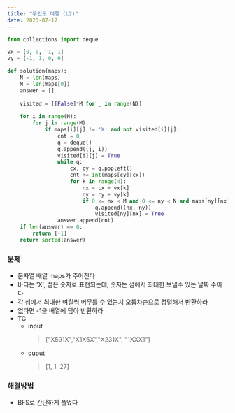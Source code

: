 ```yaml
---
title: "무인도 여행 (L2)"
date: 2023-07-17
---
```


```python
from collections import deque

vx = [0, 0, -1, 1]
vy = [-1, 1, 0, 0]

def solution(maps):
    N = len(maps)
    M = len(maps[0])
    answer = []
    
    visited = [[False]*M for _ in range(N)]
    
    for i in range(N):
        for j in range(M):
            if maps[i][j] != 'X' and not visited[i][j]:
                cnt = 0
                q = deque()
                q.append((j, i))
                visited[i][j] = True
                while q:
                    cx, cy = q.popleft()
                    cnt += int(maps[cy][cx])
                    for k in range(4):
                        nx = cx + vx[k]
                        ny = cy + vy[k]
                        if 0 <= nx < M and 0 <= ny < N and maps[ny][nx] != 'X' and not visited[ny][nx]:
                            q.append((nx, ny))
                            visited[ny][nx] = True
                answer.append(cnt)
    if len(answer) == 0:
        return [-1]
    return sorted(answer)
```

### 문제

- 문자열 배열 maps가 주어진다
- 바다는 'X', 섬은 숫자로 표현되는데, 숫자는 섬에서 최대한 보낼수 있는 날짜 수이다
- 각 섬에서 최대한 며칠씩 머무를 수 있는지 오름차순으로 정렬해서 반환하라
- 없다면 -1을 배열에 담아 반환하라
- TC
  - input
    > ["X591X","X1X5X","X231X", "1XXX1"]
  - ouput
    > [1, 1, 27]

### 해결방법

- BFS로 간단하게 풀었다